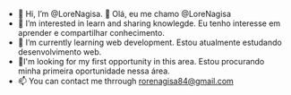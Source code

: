 - 👋 Hi, I’m @LoreNagisa. 🔰 Olá, eu me chamo @LoreNagisa
- 👀 I’m interested in learn and sharing knowlegde. Eu tenho interesse em aprender e compartilhar conhecimento.
- 🌱 I’m currently learning web development. Estou atualmente estudando desenvolvimento web.
- 💞️I'm looking for my first opportunity in this area. Estou procurando minha primeira oportunidade nessa área.
- 📫 You can contact me thrrough rorenagisa84@gmail.com

<!---
LoreNagisa/LoreNagisa is a ✨ special ✨ repository because its `README.md` (this file) appears on your GitHub profile.
You can click the Preview link to take a look at your changes.
--->

